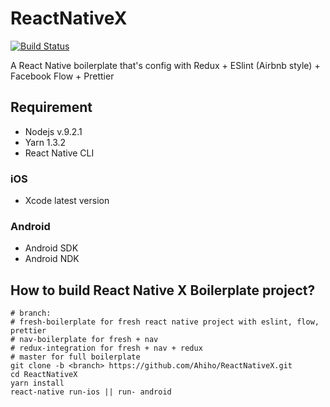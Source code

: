 # ReactNativeX

[![Build Status](https://travis-ci.org/Ahiho/ReactNativeX.svg?branch=master)](https://travis-ci.org/Ahiho/ReactNativeX)

A React Native boilerplate that's config with Redux + ESlint (Airbnb style) + Facebook Flow + Prettier

## Requirement

* Nodejs v.9.2.1
* Yarn 1.3.2
* React Native CLI

### iOS

* Xcode latest version

### Android

* Android SDK
* Android NDK

## How to build React Native X Boilerplate project?

```
# branch:
# fresh-boilerplate for fresh react native project with eslint, flow, prettier
# nav-boilerplate for fresh + nav
# redux-integration for fresh + nav + redux
# master for full boilerplate
git clone -b <branch> https://github.com/Ahiho/ReactNativeX.git
cd ReactNativeX
yarn install
react-native run-ios || run- android
```
